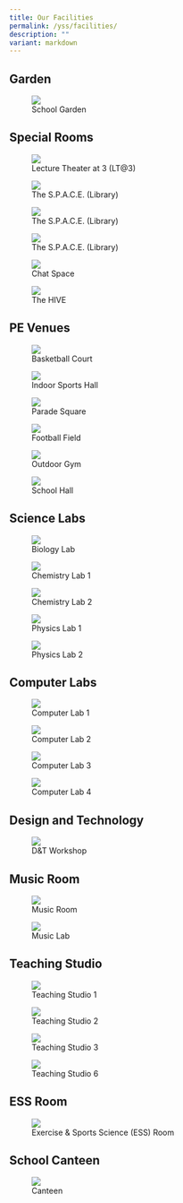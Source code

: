 ```yaml
---
title: Our Facilities
permalink: /yss/facilities/
description: ""
variant: markdown
---
```

Garden
-----------------------

<figure><img src="/images/YSS/Garden.jpg"><figcaption>School Garden</figcaption></figure> 

Special Rooms
-------------------
<figure><img src="/images/YSS/LT@3.png"><figcaption>Lecture Theater at 3 (LT@3)</figcaption></figure> 

<figure><img src="/images/YSS/Library.png"><figcaption>The S.P.A.C.E. (Library)</figcaption></figure> 

<figure><img src="/images/IP/ICT/Photo_2-Online-Self-Directed-Learning.jpg"><figcaption>The S.P.A.C.E. (Library)</figcaption></figure> 

<figure><img src="/images/YSS/library1.jpeg"><figcaption>The S.P.A.C.E. (Library)</figcaption></figure> 

<figure><img src="/images/YSS/chat_space.png"><figcaption>Chat Space</figcaption></figure> 

<figure><img src="/images/YSS/the%20hive.jpeg"><figcaption>The HIVE</figcaption></figure> 
 

PE Venues
-----------------------

<figure><img src="/images/YSS/basketball_court.jpeg"><figcaption>Basketball Court</figcaption></figure>

<figure><img src="/images/YSS/indoor%20sports%20hall.jpg"><figcaption>Indoor Sports Hall</figcaption></figure> 

<figure><img src="/images/YSS/paradesquare1.jpeg"><figcaption>Parade Square</figcaption></figure> 

<figure><img src="/images/YSS/football_field-2.jpg"><figcaption>Football Field</figcaption></figure>

<figure><img src="/images/YSS/Outdoor_Gym.jpg"><figcaption>Outdoor Gym</figcaption></figure>

<figure><img src="/images/YSS/SchoolHall.png"><figcaption>School Hall</figcaption></figure> 


Science Labs
-------------------------
<figure><img src="/images/YSS/biolab-1.jpeg"><figcaption>Biology Lab</figcaption></figure> 

<figure><img src="/images/YSS/chem-lab-1.jpeg"><figcaption>Chemistry Lab 1</figcaption></figure> 

<figure><img src="/images/YSS/chem-lab-2.jpeg"><figcaption>Chemistry Lab 2</figcaption></figure> 

<figure><img src="/images/YSS/Phy_Lab-1.jpeg"><figcaption>Physics Lab 1</figcaption></figure> 

<figure><img src="/images/YSS/Phy_Lab-2.jpeg"><figcaption>Physics Lab 2</figcaption></figure> 

Computer Labs
-------------------------
<figure><img src="/images/YSS/com%20lab%201.jpg"><figcaption>Computer Lab 1</figcaption></figure> 

<figure><img src="/images/YSS/comlab2.jpeg"><figcaption>Computer Lab 2</figcaption></figure> 

<figure><img src="/images/IP/ICT/Nearpod%20Training.jpeg"><figcaption>Computer Lab 3</figcaption></figure> 


<figure><img src="/images/YSS/com%20lab%204.jpg"><figcaption>Computer Lab 4</figcaption></figure> 

Design and Technology
---------------------

<figure><img src="/images/YSS/DnTWorkshop.jpeg"><figcaption>D&amp;T Workshop</figcaption></figure> 


Music Room
-----------------------
<figure><img src="/images/YSS/Music_Room.jpg"><figcaption>Music Room</figcaption></figure>

<figure><img src="/images/YSS/musiclab.jpg"><figcaption>Music Lab</figcaption></figure> 

Teaching Studio
----------------------
<figure><img src="/images/YSS/sr1_room.jpeg"><figcaption>Teaching Studio 1</figcaption></figure>

<figure><img src="/images/YSS/sr2_room.jpeg"><figcaption>Teaching Studio 2</figcaption></figure>

<figure><img src="/images/YSS/sr3_room.jpeg"><figcaption>Teaching Studio 3</figcaption></figure>
	
<figure><img src="/images/YSS/innotechroom.jpeg"><figcaption>Teaching Studio 6</figcaption></figure>

## ESS Room
	
<figure><img src="/images/YSS/ess_room.jpeg"><figcaption>Exercise &amp; Sports Science (ESS) Room</figcaption></figure>



School Canteen
-----------------
<figure><img src="/images/YSS/canteen-1.png"><figcaption>Canteen</figcaption></figure>